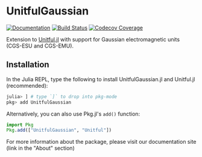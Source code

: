 # UnitfulGaussian

[![Documentation](https://img.shields.io/badge/docs-dev-blue.svg)](https://abhro.github.io/UnitfulGaussian.jl/dev)
[![Build Status](https://github.com/abhro/UnitfulGaussian.jl/actions/workflows/CI.yml/badge.svg?branch=main)](https://github.com/abhro/UnitfulGaussian.jl/actions/workflows/CI.yml?query=branch%3Amain)
[![Codecov Coverage](https://codecov.io/gh/abhro/UnitfulGaussian.jl/branch/main/graph/badge.svg)](https://codecov.io/gh/abhro/UnitfulGaussian.jl)

Extension to [Unitful.jl](https://github.com/PainterQubits/Unitful.jl) with support for Gaussian electromagnetic units (CGS-ESU and CGS-EMU).

## Installation

In the Julia REPL, type the following to install UnitfulGaussian.jl and Unitful.jl (recommended):

```julia
julia> ] # type `]` to drop into pkg-mode
pkg> add UnitfulGaussian
```

Alternatively, you can also use Pkg.jl's `add()` function:
```julia
import Pkg
Pkg.add(["UnitfulGaussian", "Unitful"])
```

For more information about the package, please visit our documentation site (link in the "About" section)
